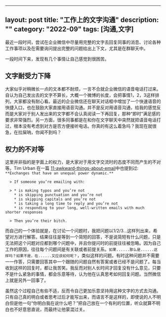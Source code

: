 
--- 
layout: post
title: "工作上的文字沟通"
description: ""
category: "2022-09"
tags: [沟通,文字]
---


最近一段时间，尝试在企业微信中尽量用完整的文字去回复同事的消息、讨论各种工作事项以及在需要询问提出完整的问题给出上下文，尤其是在群聊天中。  

一段时间下来，发现有几个事情让自己感觉到很困苦。  

## 文字耐受力下降

大家似乎对稍微长一点的文本都不耐烦，一言不合就企业微信的语音电话打过来。自认为自己发出去的文字不算长，大概一个微博的长度，会把事情1，2，3这样排列，大家都没有耐心看。最近的企业微信还在聊天对话框中增加了一个快速语音的快捷入口，也在鼓励大家直接用语音沟通。并不是反对用语音沟通，给我的感觉反而是大家对于别人发出来的文字都不会认真阅读一下再回复，那种“即时”满足感的要求非常强烈。另一方面，很多同事都是在和你在文字聊天中突然就把语音电话打过，根本没有考虑到对方是否方便接听电话。你真的有这么着急吗？我现在就很急，在拉屎呐，你闻不到吗？  

## 权力的不对等

这里并非指的是字面上的权力，是大家对于用文字交流时的态度不同而产生的不对等。Tim Urban 在一篇 [11-awkward-things-about-email](https://waitbutwhy.com/2013/12/11-awkward-things-about-email.html)中也提到过: `**Exchanges that have an unequal power dynamic.**` 
	  
	  > If someone you’re emailing with:  

	  > * is making typos and you’re not
		* is skipping punctuation and you’re not
		* is skipping capitals and you’re not
		* is taking a long time to reply and you’re not
		* is responding to your long, well-written emails with much shorter responses

	  > Then you’re their bitch.  


而自己的一个体验就是，在讨论一个问题时，我把问题以1/2/3...这样列出来，希望对方进行解答。结果往往是等到一个简短的回答，不是说简短有什么问题，只是无法把这个问题对应都到哪个问题中，并且你提问时的前提往往被忽略。因为自己工作的原因，往往每个问题间是有关联或者前提关系。`如果......那么是......这样吗？如果不是，在......又应该如何呢？`，类似这样的问题。有时这种问题并不需要一一作答，只需要回答其中一个跟随的问题自然有答案或者已经不是问题了。每当收到这样的回复时，都让我苦笑。我反而对别人长时间才回复没有什么意见，只要不是什么紧急的事情，都会乐意等待，认为他在认真思考如何回复问题。当然微信上就是另外一回事了。  

虽然这个过程自己有些不适，反而令自己更加乐意坚持用这种文字的方式去沟通。只有自己真的明白或者思考过后才能写出来，而语言不是这样的，即使说的人不明白但是他一句“你明白我在说什么吧？”把自己放在一个有利的位置，听众就算不明白也不好意思直说，而最终让他蒙混过关。  